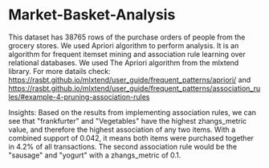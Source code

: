 # Market-Basket-Analysis

This dataset has 38765 rows of the purchase orders of people from the grocery stores.
We used Apriori algorithm to perform analysis. It is an algorithm for frequent itemset mining and association rule learning over relational databases.
We used The Apriori algorithm from the mlxtend library. For more datails check: https://rasbt.github.io/mlxtend/user_guide/frequent_patterns/apriori/ and https://rasbt.github.io/mlxtend/user_guide/frequent_patterns/association_rules/#example-4-pruning-association-rules

Insights:
Based on the results from implementing association rules, we can see that "frankfurter" and "Vegetables" have the highest zhangs_metric value, and therefore the highest association of any two items. With a combined support of 0.042, it means both items were purchased together in 4.2% of all transactions.
The second association rule would be the "sausage" and "yogurt" with a zhangs_metric of 0.1.
